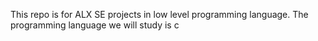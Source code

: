This repo is for ALX SE projects in low level programming language.
The programming language we will study is c 
